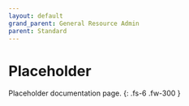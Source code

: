 ```yaml
---
layout: default
grand_parent: General Resource Admin
parent: Standard
---
```


# Placeholder

Placeholder documentation page.
{: .fs-6 .fw-300 }